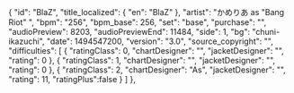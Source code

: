 {
      "id": "BlaZ",
      "title_localized": {
        "en": "BlaZ"
      },
      "artist": "かめりあ as "Bang Riot" ",
      "bpm": "256",
      "bpm_base": 256,
      "set": "base",
      "purchase": "",
      "audioPreview": 8203,
      "audioPreviewEnd": 11484,
      "side": 1,
      "bg": "chuni-ikazuchi",
      "date": 1494547200,
      "version": "3.0",
      "source_copyright": "",
      "difficulties": [
        {
          "ratingClass": 0,
          "chartDesigner": "",
          "jacketDesigner": "",
          "rating": 0
        },
        {
          "ratingClass": 1,
          "chartDesigner": "",
          "jacketDesigner": "",
          "rating": 0
        },
        {
          "ratingClass": 2,
          "chartDesigner": "As",
          "jacketDesigner": "",
          "rating": 11,
          "ratingPlus":false
        }
      ]
    },